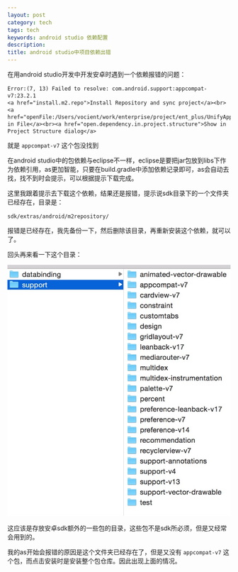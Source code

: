 ```yaml
---
layout: post
category: tech
tags: tech
keywords: android studio 依赖配置
description: 
title: android studio中项目依赖出错
---
```


在用android studio开发中开发安卓时遇到一个依赖报错的问题：

```
Error:(7, 13) Failed to resolve: com.android.support:appcompat-v7:23.2.1
<a href="install.m2.repo">Install Repository and sync project</a><br><a href="openFile:/Users/vocient/work/enterprise/project/ent_plus/UnifyApp/build.gradle">Show in File</a><br><a href="open.dependency.in.project.structure">Show in Project Structure dialog</a>
```
 
就是 ```appcompat-v7``` 这个包没找到

在android studio中的包依赖与eclipse不一样，eclipse是要把jar包放到libs下作为依赖引用，as更加智能，只要在build.gradle中添加依赖记录即可，as会自动去找，找不到时会提示，可以根据提示下载完成。

这里我跟着提示去下载这个依赖，结果还是报错，提示说sdk目录下的一个文件夹已经存在，目录是：

```
sdk/extras/android/m2repository/
```

报错是已经存在，我先备份一下，然后删除该目录，再重新安装这个依赖，就可以了。

回头再来看一下这个目录：

![img](/images/as_support_lib.png)

这应该是存放安卓sdk额外的一些包的目录，这些包不是sdk所必须，但是又经常会用到的。

我的as开始会报错的原因是这个文件夹已经存在了，但是又没有 ```appcompat-v7``` 这个包，而点击安装时是安装整个包仓库。因此出现上面的情况。

